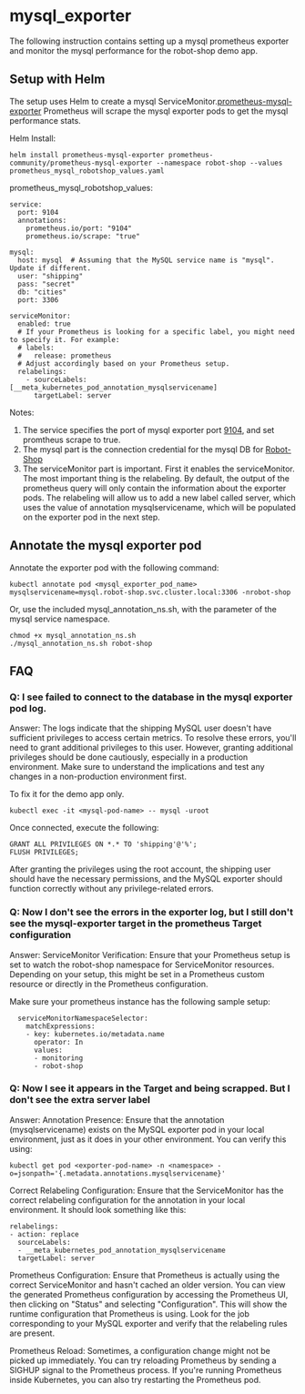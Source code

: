 # mysql_exporter
The following instruction contains setting up a mysql prometheus exporter and monitor the mysql performance for the robot-shop demo app.


## Setup with Helm
The setup uses Helm to create a mysql ServiceMonitor.[prometheus-mysql-exporter](https://github.com/prometheus-community/helm-charts/tree/main/charts/prometheus-mysql-exporter) Prometheus will scrape the mysql exporter pods to get the mysql performance stats.

Helm Install:
```
helm install prometheus-mysql-exporter prometheus-community/prometheus-mysql-exporter --namespace robot-shop --values prometheus_mysql_robotshop_values.yaml
```

prometheus_mysql_robotshop_values:
```
service:
  port: 9104
  annotations:
    prometheus.io/port: "9104"
    prometheus.io/scrape: "true"

mysql:
  host: mysql  # Assuming that the MySQL service name is "mysql". Update if different.
  user: "shipping"
  pass: "secret"
  db: "cities"
  port: 3306

serviceMonitor:
  enabled: true
  # If your Prometheus is looking for a specific label, you might need to specify it. For example:
  # labels:
  #   release: prometheus
  # Adjust accordingly based on your Prometheus setup.
  relabelings:
    - sourceLabels: [__meta_kubernetes_pod_annotation_mysqlservicename]
      targetLabel: server
```

Notes:
1. The service specifies the port of mysql exporter port [9104](https://github.com/prometheus-community/helm-charts/tree/main/charts/prometheus-mysql-exporter), and set promtheus scrape to true.
2. The mysql part is the connection credential for the mysql DB for [Robot-Shop](https://github.com/instana/robot-shop/blob/55292e2199f2fb00a165b1f7d3045fe7f8922038/mysql/Dockerfile)
3. The serviceMonitor part is important. First it enables the serviceMonitor. The most important thing is the relabeling. By default, the output of the prometheus query will only contain the information about the exporter pods. The relabeling will allow us to add a new label called server, which uses the value of annotation mysqlservicename, which will be populated on the exporter pod in the next step.

## Annotate the mysql exporter pod
Annotate the exporter pod with the following command:
```
kubectl annotate pod <mysql_exporter_pod_name> mysqlservicename=mysql.robot-shop.svc.cluster.local:3306 -nrobot-shop
```

Or, use the included mysql_annotation_ns.sh, with the parameter of the mysql service namespace.
```
chmod +x mysql_annotation_ns.sh
./mysql_annotation_ns.sh robot-shop
```

## FAQ

### Q: I see failed to connect to the database in the mysql exporter pod log.
Answer: The logs indicate that the shipping MySQL user doesn't have sufficient privileges to access certain metrics. To resolve these errors, you'll need to grant additional privileges to this user.
However, granting additional privileges should be done cautiously, especially in a production environment. Make sure to understand the implications and test any changes in a non-production environment first.

To fix it for the demo app only.
```
kubectl exec -it <mysql-pod-name> -- mysql -uroot
```

Once connected, execute the following:
```
GRANT ALL PRIVILEGES ON *.* TO 'shipping'@'%';
FLUSH PRIVILEGES;
```

After granting the privileges using the root account, the shipping user should have the necessary permissions, and the MySQL exporter should function correctly without any privilege-related errors.


### Q: Now I don't see the errors in the exporter log, but I still don't see the mysql-exporter target in the prometheus Target configuration
Answer: ServiceMonitor Verification: Ensure that your Prometheus setup is set to watch the robot-shop namespace for ServiceMonitor resources. Depending on your setup, this might be set in a Prometheus custom resource or directly in the Prometheus configuration. 

Make sure your prometheus instance has the following sample setup:
```
  serviceMonitorNamespaceSelector:
    matchExpressions:
    - key: kubernetes.io/metadata.name
      operator: In
      values:
      - monitoring
      - robot-shop
```

### Q: Now I see it appears in the Target and being scrapped. But I don't see the extra server label
Answer: Annotation Presence: Ensure that the annotation (mysqlservicename) exists on the MySQL exporter pod in your local environment, just as it does in your other environment. You can verify this using:
```
kubectl get pod <exporter-pod-name> -n <namespace> -o=jsonpath='{.metadata.annotations.mysqlservicename}'
```

Correct Relabeling Configuration: Ensure that the ServiceMonitor has the correct relabeling configuration for the annotation in your local environment. It should look something like this:
```
relabelings:
- action: replace
  sourceLabels:
  - __meta_kubernetes_pod_annotation_mysqlservicename
  targetLabel: server
```

Prometheus Configuration: Ensure that Prometheus is actually using the correct ServiceMonitor and hasn't cached an older version. You can view the generated Prometheus configuration by accessing the Prometheus UI, then clicking on "Status" and selecting "Configuration". This will show the runtime configuration that Prometheus is using. Look for the job corresponding to your MySQL exporter and verify that the relabeling rules are present.

Prometheus Reload: Sometimes, a configuration change might not be picked up immediately. You can try reloading Prometheus by sending a SIGHUP signal to the Prometheus process. If you're running Prometheus inside Kubernetes, you can also try restarting the Prometheus pod.

